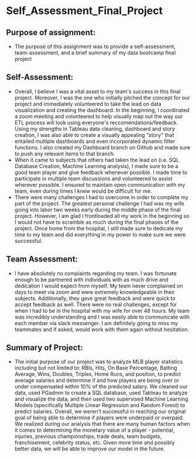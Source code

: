 # Self_Assessment_Final_Project
## Purpose of assignment:
   * The purpose of this assignment was to provide a self-assessment, team-assessment, and a brief summary of my data bootcamp final project 

## Self-Assessment:
   * Overall, I believe I was a vital asset to my team's success in this final project. Moreover, I was the one who initially pitched the concept for our project and immediately volunteered to take the lead on data visualization and creating the dashboard. In the beginning, I coordinated a zoom meeting and volunteered to help visually map out the way our ETL process will look using everyone's reccomendations/feedback. Using my strengths in Tableau data cleaning, dashboard and story creation, I was also able to create a visually appealing "story" that entailed multiple dashboards and even incorporated dynamic filter functions. I also created my Dashboard branch on Github and made sure to push any relevant items to that branch. 
   * When it came to subjects that others had taken the lead on (i.e. SQL Database Creation, Machine Learning analysis), I made sure to be a good team player and give feedback whenever possible. I made time to participate in multiple team discussions and volunteered to assist wherever possible. I ensured to maintain open communication with my team, even during times I knew would be difficult for me. 
   * There were many challenges I had to overcome in order to complete my part of the project. The greatest personal challenge I had was my wife going into labor two weeks early during the middle phase of the final project. However, I am glad I frontloaded all my work in the beginning so I would not have to scramble as much during the final phases of the project. Once home from the hospital, I still made sure to dedicate my time to my team and did everything in my power to make sure we were successful. 

## Team Assessment:
   * I have absolutely no complaints regarding my team. I was fortunate enough to be partnered with individuals with as much drive and dedication I would expect from myself. My team never complained on days to meet via zoom and were extremely knowledgeable in their subjects. Additionally, they gave great feedback and were quick to accept feedback as well. There were no real challenges, except for when I had to be in the hospital with my wife for over 48 hours. My team was incredibly understanding and I was easily able to communicate with each member via slack messenger. I am definitely going to miss my teammates and if asked, would work with them again without hesitation. 

## Summary of Project:
   * The initial purpose of our project was to analyze MLB player statistics including but not limited to: RBIs, Hits, On Base Percentage, Batting Average, Wins, Doubles, Triples, Home Runs, and position, to predict average salaries and determine if and how players are being over or under compensated within 10% of the predicted salary. We cleaned our data, used PGadmin to create a SQL database, used Tableau to analyze and visualize the data, and then used two supervised Machine Learning Models (specifically Multiple Linear Regression and Random Forest) to predict salaries. Overall, we weren’t successful in reaching our original goal of being able to determine if players were underpaid or overpaid. We realized during our analysis that there are many human factors when it comes to determining the monetary value of a player - potential, injuries, previous championships, trade deals, team budgets, franchisement, celebrity status, etc. Given more time and possibly better data, we will be able to improve our model in the future. 
